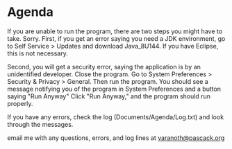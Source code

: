 # Agenda
If you are unable to run the program, there are two steps you might have to take.
Sorry.
First, if you get an error saying you need a JDK environment, go to Self Service > Updates and download Java_8U144.
If you have Eclipse, this is not necessary. 

Second, you will get a security error, saying the application is by an unidentified developer. 
Close the program. Go to System Preferences > Security & Privacy > General. Then run the program. 
You should see a message notifying you of the program in System Preferences and a button saying "Run Anyway"
Click "Run Anyway," and the program should run properly. 

If you have any errors, check the log (Documents/Agenda/Log.txt) and look through the messages. 

email me with any questions, errors, and log lines at varanoth@pascack.org 